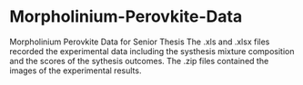 # Morpholinium-Perovkite-Data
Morpholinium Perovkite Data for Senior Thesis
The .xls and .xlsx files recorded the experimental data including the systhesis mixture composition and the scores of the sythesis outcomes.
The .zip files contained the images of the experimental results.
